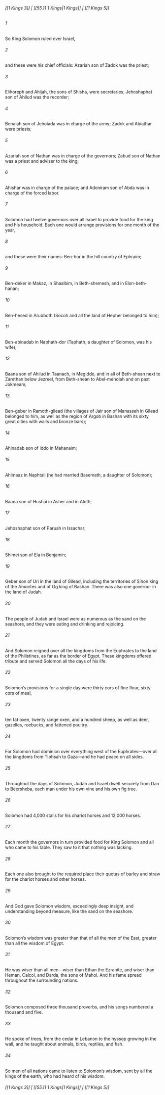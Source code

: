 
###### [[1 Kings 3]] | [[55.11 1 Kings|1 Kings]] | [[1 Kings 5]]

###### 1
So King Solomon ruled over Israel,
###### 2
and these were his chief officials: Azariah son of Zadok was the priest;
###### 3
Elihoreph and Ahijah, the sons of Shisha, were secretaries; Jehoshaphat son of Ahilud was the recorder;
###### 4
Benaiah son of Jehoiada was in charge of the army; Zadok and Abiathar were priests;
###### 5
Azariah son of Nathan was in charge of the governors; Zabud son of Nathan was a priest and adviser to the king;
###### 6
Ahishar was in charge of the palace; and Adoniram son of Abda was in charge of the forced labor.
###### 7
Solomon had twelve governors over all Israel to provide food for the king and his household. Each one would arrange provisions for one month of the year,
###### 8
and these were their names: Ben-hur in the hill country of Ephraim;
###### 9
Ben-deker in Makaz, in Shaalbim, in Beth-shemesh, and in Elon-beth-hanan;
###### 10
Ben-hesed in Arubboth (Socoh and all the land of Hepher belonged to him);
###### 11
Ben-abinadab in Naphath-dor (Taphath, a daughter of Solomon, was his wife);
###### 12
Baana son of Ahilud in Taanach, in Megiddo, and in all of Beth-shean next to Zarethan below Jezreel, from Beth-shean to Abel-meholah and on past Jokmeam;
###### 13
Ben-geber in Ramoth-gilead (the villages of Jair son of Manasseh in Gilead belonged to him, as well as the region of Argob in Bashan with its sixty great cities with walls and bronze bars);
###### 14
Ahinadab son of Iddo in Mahanaim;
###### 15
Ahimaaz in Naphtali (he had married Basemath, a daughter of Solomon);
###### 16
Baana son of Hushai in Asher and in Aloth;
###### 17
Jehoshaphat son of Paruah in Issachar;
###### 18
Shimei son of Ela in Benjamin;
###### 19
Geber son of Uri in the land of Gilead, including the territories of Sihon king of the Amorites and of Og king of Bashan. There was also one governor in the land of Judah.
###### 20
The people of Judah and Israel were as numerous as the sand on the seashore, and they were eating and drinking and rejoicing.
###### 21
And Solomon reigned over all the kingdoms from the Euphrates to the land of the Philistines, as far as the border of Egypt. These kingdoms offered tribute and served Solomon all the days of his life.
###### 22
Solomon’s provisions for a single day were thirty cors of fine flour, sixty cors of meal,
###### 23
ten fat oxen, twenty range oxen, and a hundred sheep, as well as deer, gazelles, roebucks, and fattened poultry.
###### 24
For Solomon had dominion over everything west of the Euphrates—over all the kingdoms from Tiphsah to Gaza—and he had peace on all sides.
###### 25
Throughout the days of Solomon, Judah and Israel dwelt securely from Dan to Beersheba, each man under his own vine and his own fig tree.
###### 26
Solomon had 4,000 stalls for his chariot horses and 12,000 horses.
###### 27
Each month the governors in turn provided food for King Solomon and all who came to his table. They saw to it that nothing was lacking.
###### 28
Each one also brought to the required place their quotas of barley and straw for the chariot horses and other horses.
###### 29
And God gave Solomon wisdom, exceedingly deep insight, and understanding beyond measure, like the sand on the seashore.
###### 30
Solomon’s wisdom was greater than that of all the men of the East, greater than all the wisdom of Egypt.
###### 31
He was wiser than all men—wiser than Ethan the Ezrahite, and wiser than Heman, Calcol, and Darda, the sons of Mahol. And his fame spread throughout the surrounding nations.
###### 32
Solomon composed three thousand proverbs, and his songs numbered a thousand and five.
###### 33
He spoke of trees, from the cedar in Lebanon to the hyssop growing in the wall, and he taught about animals, birds, reptiles, and fish.
###### 34
So men of all nations came to listen to Solomon’s wisdom, sent by all the kings of the earth, who had heard of his wisdom.

###### [[1 Kings 3]] | [[55.11 1 Kings|1 Kings]] | [[1 Kings 5]]
